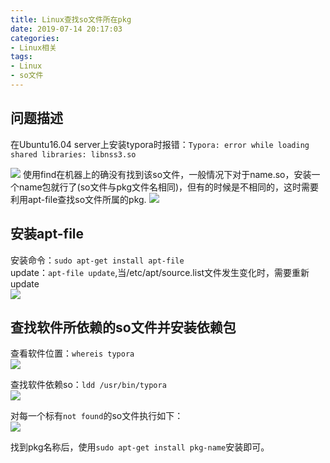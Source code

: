 ```yaml
---
title: Linux查找so文件所在pkg
date: 2019-07-14 20:17:03
categories: 
- Linux相关
tags:
- Linux
- so文件
---
```


## 问题描述
在Ubuntu16.04 server上安装typora时报错：`Typora: error while loading shared libraries: libnss3.so`  
<!--more-->
![](https://rancho333.gitee.io/pictures/error.png)
使用find在机器上的确没有找到该so文件，一般情况下对于name.so，安装一个name包就行了(so文件与pkg文件名相同)，但有的时候是不相同的，这时需要利用apt-file查找so文件所属的pkg.
![](https://rancho333.gitee.io/pictures/diff.png)

## 安装apt-file
安装命令：`sudo apt-get install apt-file`  
update：`apt-file update`,当/etc/apt/source.list文件发生变化时，需要重新update   
![](https://rancho333.gitee.io/pictures/update.png)

## 查找软件所依赖的so文件并安装依赖包
查看软件位置：`whereis typora`  
![](https://rancho333.gitee.io/pictures/where.png)

查找软件依赖so：`ldd /usr/bin/typora`  
![](https://rancho333.gitee.io/pictures/not_found.png)

对每一个标有`not found`的so文件执行如下：  
![](https://rancho333.gitee.io/pictures/search.png)

找到pkg名称后，使用`sudo apt-get install pkg-name`安装即可。
